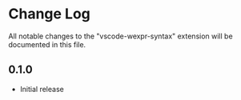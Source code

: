 # Change Log
All notable changes to the "vscode-wexpr-syntax" extension will be documented in this file.

## 0.1.0
- Initial release
